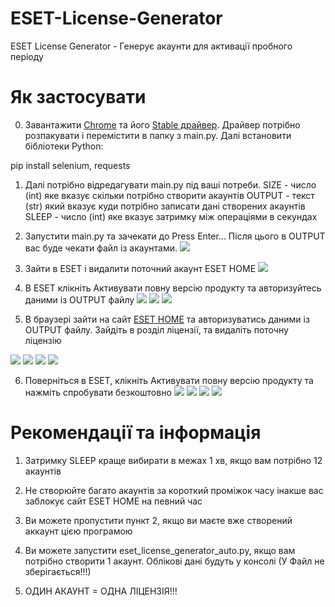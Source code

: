 # ESET-License-Generator
ESET License Generator - Генерує акаунти для активації пробного періоду

# Як застосувати

0. Завантажити [Chrome](https://www.google.com/intl/ru/chrome/) та його [Stable драйвер](https://chromedriver.chromium.org/). Драйвер потрібно розпакувати і перемістити в папку з main.py. Далі встановити бібліотеки Python:

pip install selenium, requests

1. Далі потрібно відредагувати main.py під ваші потреби.
SIZE - число (int) яке вказує скільки потрібно створити акаунтів
OUTPUT - текст (str) який вказує куди потрібно записати дані створених акаунтів
SLEEP - число (int) яке вказує затримку між операціями в секундах

2. Запустити main.py та зачекати до Press Enter...
Після цього в OUTPUT вас буде чекати файл із акаунтами.
![](img/0_opt.png)

3. Зайти в ESET і видалити поточний акаунт ESET HOME
![](img/1_opt.png)

4. В ESET клікніть Активувати повну версію продукту та авторизуйтесь даними із OUTPUT файлу
![](img/2_opt.png)
![](img/3_opt.png)
![](img/4_opt.png)

5. В браузері зайти на сайт [ESET HOME](https://login.eset.com/Login) та авторизуватись даними із OUTPUT файлу.
Зайдіть в розділ ліцензії, та видаліть поточну ліцензію

![](img/5_opt.png)
![](img/6_opt.png)
![](img/7_opt.png)
![](img/8_opt.png)

6. Поверніться в ESET, клікніть Активувати повну версію продукту та нажміть спробувати безкоштовно
![](img/9_opt.png)
![](img/10_opt.png)
![](img/11_opt.png)
![](img/12_opt.png)

# Рекомендації та інформація

1. Затримку SLEEP краще вибирати в межах 1 хв, якщо вам потрібно 12 акаунтів

2. Не створюйте багато акаунтів за короткий проміжок часу інакше вас заблокує сайт ESET HOME на певний час

3. Ви можете пропустити пункт 2, якщо ви маєте вже створений аккаунт цією програмою

4. Ви можете запустити eset_license_generator_auto.py, якщо вам потрібно створити 1 акаунт. Облікові дані будуть у консолі (У Файл не зберігається!!!)

5. ОДИН АКАУНТ = ОДНА ЛІЦЕНЗІЯ!!!
